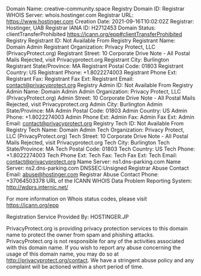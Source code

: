 Domain Name: creative-community.space
Registry Domain ID:
Registrar WHOIS Server: whois.hostinger.com
Registrar URL: https://www.hostinger.com
Creation Date: 2021-09-16T10:02:02Z
Registrar: Hostinger, UAB
Registrar IANA ID: H2712453
Domain Status: clientTransferProhibited https://icann.org/epp#clientTransferProhibited
Registry Registrant ID: Not Available From Registry
Registrant Name: Domain Admin
Registrant Organization: Privacy Protect, LLC (PrivacyProtect.org)
Registrant Street: 10 Corporate Drive Note - All Postal Mails Rejected, visit Privacyprotect.org
Registrant City: Burlington
Registrant State/Province: MA
Registrant Postal Code: 01803
Registrant Country: US
Registrant Phone: +1.8022274003
Registrant Phone Ext:
Registrant Fax:
Registrant Fax Ext:
Registrant Email: contact@privacyprotect.org
Registry Admin ID: Not Available From Registry
Admin Name: Domain Admin
Admin Organization: Privacy Protect, LLC (PrivacyProtect.org)
Admin Street: 10 Corporate Drive Note - All Postal Mails Rejected, visit Privacyprotect.org
Admin City: Burlington
Admin State/Province: MA
Admin Postal Code: 01803
Admin Country: US
Admin Phone: +1.8022274003
Admin Phone Ext:
Admin Fax:
Admin Fax Ext:
Admin Email: contact@privacyprotect.org
Registry Tech ID: Not Available From Registry
Tech Name: Domain Admin
Tech Organization: Privacy Protect, LLC (PrivacyProtect.org)
Tech Street: 10 Corporate Drive Note - All Postal Mails Rejected, visit Privacyprotect.org
Tech City: Burlington
Tech State/Province: MA
Tech Postal Code: 01803
Tech Country: US
Tech Phone: +1.8022274003
Tech Phone Ext:
Tech Fax:
Tech Fax Ext:
Tech Email: contact@privacyprotect.org
Name Server: ns1.dns-parking.com
Name Server: ns2.dns-parking.com
DNSSEC:Unsigned
Registrar Abuse Contact Email: abuse@hostinger.com
Registrar Abuse Contact Phone: +37064503378
URL of the ICANN WHOIS Data Problem Reporting System: http://wdprs.internic.net/

For more information on Whois status codes, please visit https://icann.org/epp

Registration Service Provided By: HOSTINGER.JP

PrivacyProtect.org is providing privacy protection services to this domain name to protect the owner from spam and phishing attacks. PrivacyProtect.org is not responsible for any of the activities associated with this domain name. If you wish to report any abuse concerning the usage of this domain name, you may do so at http://privacyprotect.org/contact. We have a stringent abuse policy and any complaint will be actioned within a short period of time.
